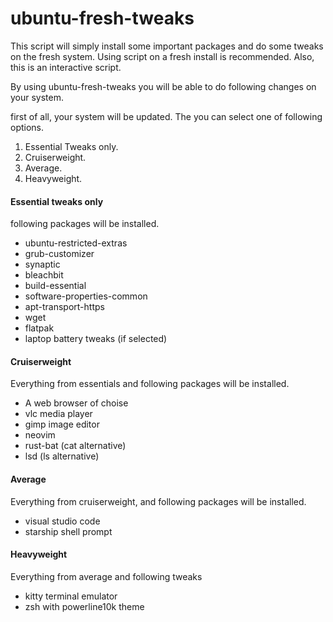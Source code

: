 # ubuntu-fresh-tweaks
This script will simply install some important packages and do some tweaks on the fresh system. Using script on a fresh install is recommended. Also, this is an interactive script. 

By using ubuntu-fresh-tweaks you will be able to do following changes on your system.

first of all, your system will be updated. The you can select one of following options.
1. Essential Tweaks only.
2. Cruiserweight.
3. Average.
4. Heavyweight.                              

#### Essential tweaks only
following packages will be installed.
- ubuntu-restricted-extras 
- grub-customizer 
- synaptic 
- bleachbit 
- build-essential 
- software-properties-common 
- apt-transport-https 
- wget
- flatpak
- laptop battery tweaks (if selected)

#### Cruiserweight
Everything from essentials and following packages will be installed.
- A web browser of choise
- vlc media player
- gimp image editor
- neovim
- rust-bat (cat alternative)
- lsd (ls alternative)

#### Average
Everything from cruiserweight, and following packages will be installed.
- visual studio code
- starship shell prompt

#### Heavyweight
Everything from average and following tweaks
- kitty terminal emulator
- zsh with powerline10k theme
